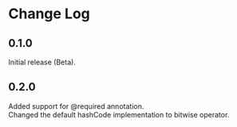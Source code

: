 # Change Log

## 0.1.0
Initial release (Beta).

## 0.2.0
Added support for @required annotation.  
Changed the default hashCode implementation to bitwise operator.